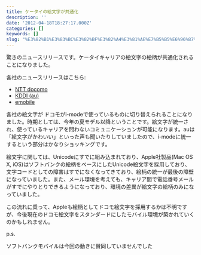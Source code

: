 ```yaml
---
title: ケータイの絵文字が共通化
description: ''
date: '2012-04-18T18:27:17.000Z'
categories: []
keywords: []
slug: "%E3%82%B1%E3%83%BC%E3%82%BF%E3%82%A4%E3%81%AE%E7%B5%B5%E6%96%87%E5%AD%97%E3%81%8C%E5%85%B1%E9%80%9A%E5%8C%96"
---
```

驚きのニュースリリースです。ケータイキャリアの絵文字の絵柄が共通化されることになりました。

各社のニュースリリースはこちら:

*   [NTT docomo](http://www.nttdocomo.co.jp/info/news_release/2012/04/18_01.html)
*   [KDDI (au)](http://www.kddi.com/corporate/news_release/2012/0418c/index.html)
*   [emobile](http://www.eaccess.net/cgi-bin/press.cgi?id=1281)

各社の絵文字が ドコモがi-modeで使っているものに切り替えられることになりました。時期としては、今年の夏モデル以降ということです。絵文字が統一され、使っているキャリアを問わないコミュニケーションが可能になります。auは「絵文字がかわいい」といった声も聞いたりしていましたので、i-modeに統一するという部分はかなりショッキングです。

絵文字に関しては、Unicodeにすでに組み込まれており、Apple社製品(Mac OS X, iOS)はソフトバンクの絵柄をベースにしたUnicode絵文字を採用しており、文字コードとしての障害はすでになくなってきており、絵柄の統一が最後の障壁になっていました。また、メール環境を考えても、キャリア間で電話番号メールがすでにやりとりできるようになっており、環境の差異が絵文字の絵柄のみになっていました。

この流れに乗って、Appleも絵柄としてドコモ絵文字を採用するかは不明ですが、今後現在のドコモ絵文字をスタンダードにしたモバイル環境が築かれていくのかもしれません。

p.s.  
  
ソフトバンクモバイルは今回の動きに賛同していませんでした
